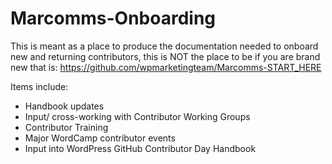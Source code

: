 # Marcomms-Onboarding
This is meant as a place to produce the documentation needed to onboard new and returning contributors, this is NOT the place to be if you are brand new that is:  https://github.com/wpmarketingteam/Marcomms-START_HERE

Items include:
- Handbook updates
- Input/ cross-working with Contributor Working Groups
- Contributor Training
- Major WordCamp contributor events
- Input into WordPress GitHub Contributor Day Handbook


